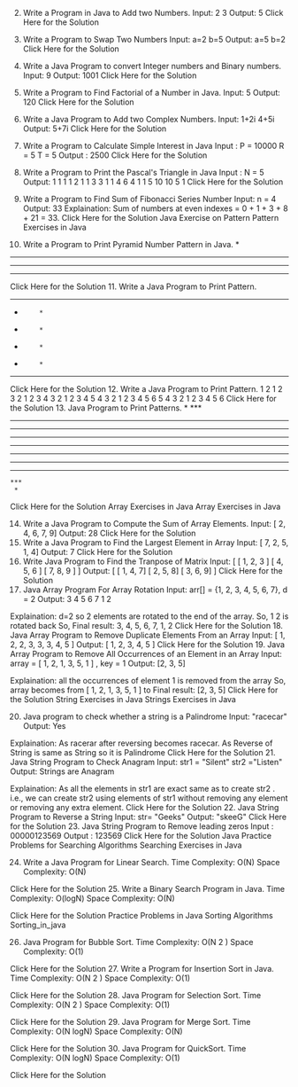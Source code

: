2. Write a Program in Java to Add two Numbers.
Input: 2 3
Output: 5
Click Here for the Solution
3. Write a Program to Swap Two Numbers
Input: a=2  b=5
Output: a=5  b=2
Click Here for the Solution
4. Write a Java Program to convert Integer numbers and Binary numbers.
Input: 9 
Output: 1001
Click Here for the Solution
5. Write a Program to Find Factorial of a Number in Java.
Input: 5
Output: 120
Click Here for the Solution
6. Write a Java Program to Add two Complex Numbers.
Input:   1+2i
             4+5i
Output: 5+7i
Click Here for the Solution
7. Write a Program to Calculate Simple Interest in Java
Input :  P = 10000  R = 5  T = 5
Output : 2500
Click Here for the Solution
8. Write a Program to Print the Pascal's Triangle in Java
Input : N = 5
Output:
          1
        1   1
      1   2   1
    1   3   3   1
  1   4   6   4   1
1   5   10   10   5   1
Click Here for the Solution
9. Write a Program to Find Sum of Fibonacci Series Number
Input: n = 4
Output: 33
Explaination: Sum of numbers at even indexes = 0 + 1 + 3 + 8 + 21 = 33.
Click Here for the Solution
Java Exercise on Pattern
Pattern Exercises in Java

10. Write a Program to Print Pyramid Number Pattern in Java.
    *
   ***
  *****
 *******
Click Here for the Solution
11. Write a Java Program to Print Pattern.
* * * * * * 
*         * 
*         * 
*         *
*         *
* * * * * *
Click Here for the Solution
12. Write a Java Program to Print Pattern.
          1 
        2 1 2 
      3 2 1 2 3 
    4 3 2 1 2 3 4 
  5 4 3 2 1 2 3 4 5 
6 5 4 3 2 1 2 3 4 5 6 
Click Here for the Solution
13. Java Program to Print Patterns.
     *
    ***
   *****
  *******
 *********
***********
 *********
  *******
   *****
    ***
     *
Click Here for the Solution
Array Exercises in Java
Array Exercises in Java

14. Write a Java Program to Compute the Sum of Array Elements.
Input: [ 2, 4, 6, 7, 9]
Output: 28
Click Here for the Solution
15. Write a Java Program to Find the Largest Element in Array
Input: [ 7, 2, 5, 1, 4]
Output: 7
Click Here for the Solution
16. Write Java Program to Find the Tranpose of Matrix
Input: 
[ [ 1, 2, 3 ]
  [ 4, 5, 6 ]
  [ 7, 8, 9 ] ]
Output: 
[ [ 1, 4, 7]
  [ 2, 5, 8]
  [ 3, 6, 9] ]
Click Here for the Solution
17. Java Array Program For Array Rotation
Input: arr[] = {1, 2, 3, 4, 5, 6, 7},  d = 2
Output:  3 4 5 6 7 1 2

Explaination: d=2 so 2 elements are rotated to the end of the array. So, 1 2 is rotated back
So, Final result: 3, 4, 5, 6, 7, 1, 2
Click Here for the Solution
18. Java Array Program to Remove Duplicate Elements From an Array
Input: [ 1, 2, 2, 3, 3, 3, 4, 5 ]
Output: [ 1, 2, 3, 4, 5 ]
Click Here for the Solution
19. Java Array Program to Remove All Occurrences of an Element in an Array
Input: array = [ 1, 2, 1, 3, 5, 1 ] , key = 1
Output: [2, 3, 5]

Explaination: all the occurrences of element 1 is removed from the array So, array becomes from
[ 1, 2, 1, 3, 5, 1 ]  to
Final result: [2, 3, 5]
Click Here for the Solution
String Exercises in Java
Strings Exercises in Java

20. Java program to check whether a string is a Palindrome
Input: "racecar"
Output: Yes

Explaination: As racerar after reversing becomes racecar. As Reverse of String is same as String so it is Palindrome
Click Here for the Solution
21. Java String Program to Check Anagram
Input: str1 = "Silent"
            str2 ="Listen"
Output: Strings are Anagram 

Explaination: As all the elements in str1 are exact same as to create str2 .
i.e., we can create str2 using elements of str1 without removing any element or removing any extra element.
Click Here for the Solution
22. Java String Program to Reverse a String
Input: str= "Geeks"
Output: "skeeG"
Click Here for the Solution
23. Java String Program to Remove leading zeros
Input : 00000123569
Output : 123569
Click Here for the Solution
Java Practice Problems for Searching Algorithms
Searching Exercises in Java



24. Write a Java Program for Linear Search.
 Time Complexity:  O(N) 
 Space Complexity:  O(N) 

Click Here for the Solution
25. Write a Binary Search Program in Java.
 Time Complexity:  O(logN) 
 Space Complexity:  O(N) 

Click Here for the Solution
Practice Problems in Java Sorting Algorithms
Sorting_in_java

26. Java Program for Bubble Sort.
 Time Complexity:  O(N  2  ) 
 Space Complexity:  O(1) 

Click Here for the Solution
27. Write a Program for Insertion Sort in Java.
 Time Complexity:  O(N  2  ) 
 Space Complexity:  O(1) 

Click Here for the Solution
28. Java Program for Selection Sort.
 Time Complexity:  O(N  2  ) 
 Space Complexity:  O(1) 

Click Here for the Solution
29. Java Program for Merge Sort.
 Time Complexity:  O(N logN) 
 Space Complexity:  O(N) 

Click Here for the Solution
30. Java Program for QuickSort.
 Time Complexity:  O(N logN) 
 Space Complexity:  O(1) 

Click Here for the Solution
